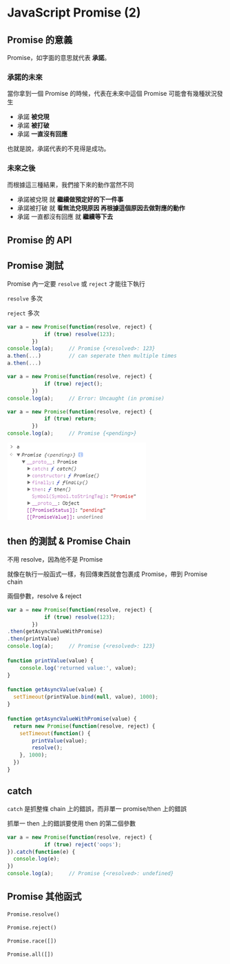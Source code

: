 # JavaScript Promise (2)



## Promise 的意義

Promise，如字面的意思就代表 **承諾**。

### 承諾的未來

當你拿到一個 Promise 的時候，代表在未來中這個 Promise 可能會有幾種狀況發生

* 承諾 **被兌現**
* 承諾 **被打破**
* 承諾 **一直沒有回應**

也就是說，承諾代表的不見得是成功。

### 未來之後

而根據這三種結果，我們接下來的動作當然不同

* 承諾被兌現 就 **繼續做預定好的下一件事**
* 承諾被打破 就 **看無法兌現原因 再根據這個原因去做對應的動作**
* 承諾 一直都沒有回應 就 **繼續等下去**

## Promise 的 API


## Promise 測試

Promise 內一定要 `resolve` 或 `reject` 才能往下執行

`resolve` 多次 

`reject` 多次 



```javascript
var a = new Promise(function(resolve, reject) {
			if (true) resolve(123);
		})
console.log(a);		// Promise {<resolved>: 123}
a.then(...)			// can seperate then multiple times
a.then(...)
```





```javascript
var a = new Promise(function(resolve, reject) {
			if (true) reject();
		})
console.log(a);		// Error: Uncaught (in promise)
```





```javascript
var a = new Promise(function(resolve, reject) {
			if (true) return;
		})
console.log(a);		// Promise {<pending>}
```



![../Image/29_Promise-2/Promise-2-1.png](../Image/29_Promise-2/Promise-2-1.png)



## then 的測試 & Promise Chain

不用 resolve，因為他不是 Promise

就像在執行一般函式一樣，有回傳東西就會包裹成 Promise，帶到 Promise chain

兩個參數，resolve & reject



```javascript
var a = new Promise(function(resolve, reject) {
			if (true) resolve(123);
		})
.then(getAsyncValueWithPromise)
.then(printValue)
console.log(a);		// Promise {<resolved>: 123}

function printValue(value) {
	console.log('returned value:', value);
}

function getAsyncValue(value) {
  setTimeout(printValue.bind(null, value), 1000);
}

function getAsyncValueWithPromise(value) {
  return new Promise(function(resolve, reject) {
    setTimeout(function() {
    	printValue(value);
        resolve();
    }, 1000);
  })
}
```





## catch

`catch` 是抓整條 chain 上的錯誤，而非單一 promise/then 上的錯誤

抓單一 then 上的錯誤要使用 then 的第二個參數

```javascript
var a = new Promise(function(resolve, reject) {
			if (true) reject('oops');
}).catch(function(e) {
  console.log(e);
})
console.log(a);		// Promise {<resolved>: undefined}
```





## Promise 其他函式

`Promise.resolve()`

`Promise.reject()`

`Promise.race([])`

`Promise.all([])`